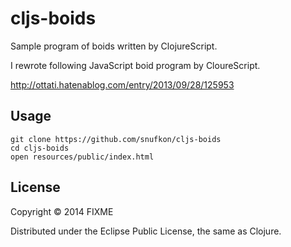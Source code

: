 # cljs-boids

Sample program of boids written by ClojureScript.

I rewrote following JavaScript boid program by CloureScript.

http://ottati.hatenablog.com/entry/2013/09/28/125953

## Usage

    git clone https://github.com/snufkon/cljs-boids
    cd cljs-boids
    open resources/public/index.html

## License

Copyright © 2014 FIXME

Distributed under the Eclipse Public License, the same as Clojure.
